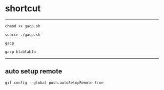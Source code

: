 # shortcut

---

`chmod +x gacp.sh`

`source ./gacp.sh`

`gacp`

`gacp blablabla`

---

## auto setup remote

`git config --global push.autoSetupRemote true`